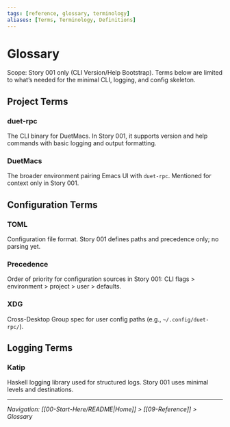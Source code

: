 ```yaml
---
tags: [reference, glossary, terminology]
aliases: [Terms, Terminology, Definitions]
---
```


# Glossary

Scope: Story 001 only (CLI Version/Help Bootstrap). Terms below are limited to what’s needed for the minimal CLI, logging, and config skeleton.

## Project Terms

### duet-rpc
The CLI binary for DuetMacs. In Story 001, it supports version and help commands with basic logging and output formatting.

### DuetMacs
The broader environment pairing Emacs UI with `duet-rpc`. Mentioned for context only in Story 001.

## Configuration Terms

### TOML
Configuration file format. Story 001 defines paths and precedence only; no parsing yet.

### Precedence
Order of priority for configuration sources in Story 001: CLI flags > environment > project > user > defaults.

### XDG
Cross-Desktop Group spec for user config paths (e.g., `~/.config/duet-rpc/`).

## Logging Terms

### Katip
Haskell logging library used for structured logs. Story 001 uses minimal levels and destinations.

---
*Navigation: [[00-Start-Here/README|Home]] > [[09-Reference]] > Glossary*
